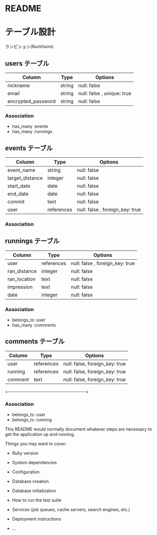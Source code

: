 # README
# テーブル設計

ランビション(RunVision)

## users テーブル

| Column                | Type     | Options     |
| ------------------    | ------   | ----------- |
| nickname              | string   | null: false |
| email                 | string   | null: false , unique: true |
| encrypted_password    | string   | null: false |


### Association
- has_many :events
- has_many :runnings




##  events  テーブル

| Column             | Type      | Options     |
| ------------------ | ------    | ----------- |
| event_name         | string    | null: false |
| target_distance    | integer   | null: false |
| start_date         | date      | null: false |
| end_date           | date      | null: false |
| commit             | text      | null: false |
| user               | references| null: false , foreign_key: true |


### Association






##  runnings  テーブル

| Column             | Type      | Options     |
| ------------------ | ------    | ----------- |
| user               | references| null: false , foreign_key: true |
| ran_distance       | integer   | null: false           |
| ran_location       | text      | null: false           |
| impression         | text      | null: false |
| date               | integer   | null: false |


### Association
- belongs_to :user
- has_many :comments





##   comments   テーブル

| Column             | Type      | Options     |
| ------------------ | ------    | ----------- |
| user               | references| null: false, foreign_key: true |
| running            | references| null: false, foreign_key: true |
| comment            | text      | null: false, foreign_key: true |
+----------------------------------------+

### Association
- belongs_to :user
- belongs_to :running












This README would normally document whatever steps are necessary to get the
application up and running.

Things you may want to cover:

* Ruby version

* System dependencies

* Configuration

* Database creation

* Database initialization

* How to run the test suite

* Services (job queues, cache servers, search engines, etc.)

* Deployment instructions

* ...
